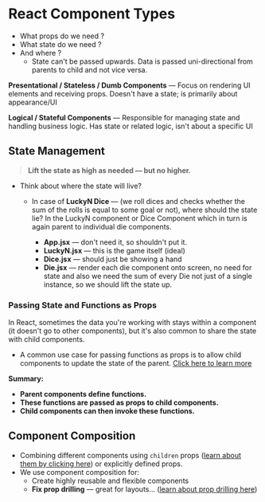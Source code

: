 # React Component Types

- What props do we need ?
- What state do we need ?
- And where ?
  - State can't be passed upwards. Data is passed uni-directional from parents to child and not vice versa.

**Presentational / Stateless / Dumb Components** &mdash; Focus on rendering UI elements and receiving props. Doesn't have a state; is primarily about appearance/UI

**Logical / Stateful Components** &mdash; Responsible for managing state and handling business logic. Has state or related logic, isn't about a specific UI

## State Management

> **Lift the state as high as needed &mdash; but no higher.**
>
- Think about where the state will live?
  - In case of **LuckyN Dice** &mdash; (we roll dices and checks whether the sum of the rolls is equal to some goal or not), where should the state lie? In the LuckyN component or Dice Component which in turn is again parent to individual die components.

    - **App.jsx** &mdash; don't need it, so shouldn't put it.
    - **LuckyN.jsx** &mdash; this is the game itself (ideal)
    - **Dice.jsx** &mdash; should just be showing a hand
    - **Die.jsx** &mdash; render each die component onto screen, no need for state and also we need the sum of every Die not just of a single instance, so we should lift the state up.

### Passing State and Functions as Props

In React, sometimes the data you're working with stays within a component (it doesn't go to other components), but it's also common to share the state with child components.

- A common use case for passing functions as props is to allow child components to update the state of the parent. [Click here to learn more](./react_state_management.md#inverse-data-flow)

**Summary:**

- **Parent components define functions.**
- **These functions are passed as props to child components.**
- **Child components can then invoke these functions.**

## Component Composition

- Combining different components using `children` props ([learn about them by clicking here](./react_props.md#passing-children-prop)) or explicitly defined props.
- We use component composition for:
  - Create highly reusable and flexible components
  - **Fix prop drilling** &mdash; great for layouts... ([learn about prop drilling here](./react_props.md#props-drilling))
